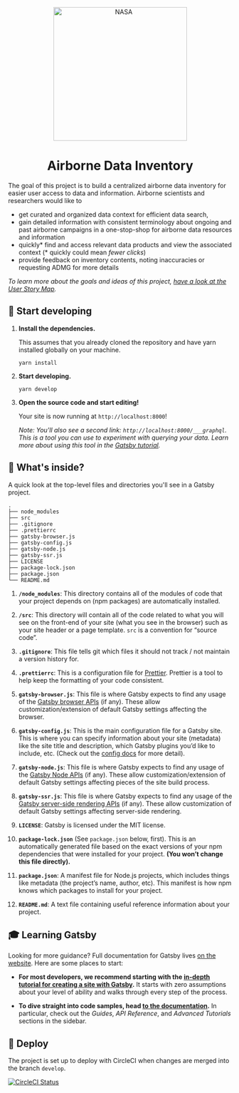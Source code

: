 <p align="center">
  <a href="https://earthdata.nasa.gov/esds/impact/admg">
    <img alt="NASA" src="https://www.nasa.gov/sites/default/files/thumbnails/image/nasa-logo-web-rgb.png" width="300" />
  </a>
</p>
<h1 align="center">
  Airborne Data Inventory
</h1>

The goal of this project is to build a centralized airborne data inventory for easier user access to data and information. Airborne scientists and researchers would like to

- get curated and organized data context for efficient data search,
- gain detailed information with consistent terminology about ongoing and past airborne campaigns in a one-stop-shop for airborne data resources and information
- quickly* find and access relevant data products and view the associated context (* quickly could mean _fewer clicks_)
- provide feedback on inventory contents, noting inaccuracies or requesting ADMG for more details

_To learn more about the goals and ideas of this project, [have a look at the User Story Map](https://miro.com/app/board/o9J_kumT768=/)._

## 🚀 Start developing

1.  **Install the dependencies.**

    This assumes that you already cloned the repository and have yarn installed globally on your machine.

    ```shell
    yarn install
    ```

1.  **Start developing.**

    ```shell
    yarn develop
    ```

1.  **Open the source code and start editing!**

    Your site is now running at `http://localhost:8000`!

    _Note: You'll also see a second link: _`http://localhost:8000/___graphql`_. This is a tool you can use to experiment with querying your data. Learn more about using this tool in the [Gatsby tutorial](https://www.gatsbyjs.org/tutorial/part-five/#introducing-graphiql)._

## 🧐 What's inside?

A quick look at the top-level files and directories you'll see in a Gatsby project.

    .
    ├── node_modules
    ├── src
    ├── .gitignore
    ├── .prettierrc
    ├── gatsby-browser.js
    ├── gatsby-config.js
    ├── gatsby-node.js
    ├── gatsby-ssr.js
    ├── LICENSE
    ├── package-lock.json
    ├── package.json
    └── README.md

1.  **`/node_modules`**: This directory contains all of the modules of code that your project depends on (npm packages) are automatically installed.

2.  **`/src`**: This directory will contain all of the code related to what you will see on the front-end of your site (what you see in the browser) such as your site header or a page template. `src` is a convention for “source code”.

3.  **`.gitignore`**: This file tells git which files it should not track / not maintain a version history for.

4.  **`.prettierrc`**: This is a configuration file for [Prettier](https://prettier.io/). Prettier is a tool to help keep the formatting of your code consistent.

5.  **`gatsby-browser.js`**: This file is where Gatsby expects to find any usage of the [Gatsby browser APIs](https://www.gatsbyjs.org/docs/browser-apis/) (if any). These allow customization/extension of default Gatsby settings affecting the browser.

6.  **`gatsby-config.js`**: This is the main configuration file for a Gatsby site. This is where you can specify information about your site (metadata) like the site title and description, which Gatsby plugins you’d like to include, etc. (Check out the [config docs](https://www.gatsbyjs.org/docs/gatsby-config/) for more detail).

7.  **`gatsby-node.js`**: This file is where Gatsby expects to find any usage of the [Gatsby Node APIs](https://www.gatsbyjs.org/docs/node-apis/) (if any). These allow customization/extension of default Gatsby settings affecting pieces of the site build process.

8.  **`gatsby-ssr.js`**: This file is where Gatsby expects to find any usage of the [Gatsby server-side rendering APIs](https://www.gatsbyjs.org/docs/ssr-apis/) (if any). These allow customization of default Gatsby settings affecting server-side rendering.

9.  **`LICENSE`**: Gatsby is licensed under the MIT license.

10. **`package-lock.json`** (See `package.json` below, first). This is an automatically generated file based on the exact versions of your npm dependencies that were installed for your project. **(You won’t change this file directly).**

11. **`package.json`**: A manifest file for Node.js projects, which includes things like metadata (the project’s name, author, etc). This manifest is how npm knows which packages to install for your project.

12. **`README.md`**: A text file containing useful reference information about your project.

## 🎓 Learning Gatsby

Looking for more guidance? Full documentation for Gatsby lives [on the website](https://www.gatsbyjs.org/). Here are some places to start:

- **For most developers, we recommend starting with the [in-depth tutorial for creating a site with Gatsby](https://www.gatsbyjs.org/tutorial/).** It starts with zero assumptions about your level of ability and walks through every step of the process.

- **To dive straight into code samples, head [to the documentation](https://www.gatsbyjs.org/docs/).** In particular, check out the _Guides_, _API Reference_, and _Advanced Tutorials_ sections in the sidebar.

## 💫 Deploy

The project is set up to deploy with CircleCI when changes are merged into the branch `develop`.

[![CircleCI Status](https://circleci.com/gh/developmentseed/airborne-metadata-catalog-internal.svg?style=svg&circle-token=7382cd33d87c082027d281aecdb24433511223c1)](https://app.circleci.com/pipelines/github/developmentseed/airborne-metadata-catalog-internal)
